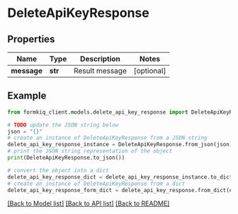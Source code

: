 # DeleteApiKeyResponse


## Properties

Name | Type | Description | Notes
------------ | ------------- | ------------- | -------------
**message** | **str** | Result message | [optional] 

## Example

```python
from formkiq_client.models.delete_api_key_response import DeleteApiKeyResponse

# TODO update the JSON string below
json = "{}"
# create an instance of DeleteApiKeyResponse from a JSON string
delete_api_key_response_instance = DeleteApiKeyResponse.from_json(json)
# print the JSON string representation of the object
print(DeleteApiKeyResponse.to_json())

# convert the object into a dict
delete_api_key_response_dict = delete_api_key_response_instance.to_dict()
# create an instance of DeleteApiKeyResponse from a dict
delete_api_key_response_form_dict = delete_api_key_response.from_dict(delete_api_key_response_dict)
```
[[Back to Model list]](../README.md#documentation-for-models) [[Back to API list]](../README.md#documentation-for-api-endpoints) [[Back to README]](../README.md)


